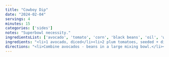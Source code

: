```yaml
---
title: "Cowboy Dip"
date: "2024-02-04"
servings: 4
minutes: 15
categories: ['sides']
notes: "Superbowl necessity."
ingredientsList: ['avocado', 'tomato', 'corn', 'black beans', 'oil', 'white wine vinegar', 'cilantro']
ingredients: "<li>1 avocado, diced</li><li>2 plum tomatoes, seeded + diced</li><li>1 (8 oz) can corn, drained + rinsed</li><li>1 (15 oz) can black beans, drained + rinsed</li><li>1 package Italian salad dressing seasoning mix</li><li>3 tbsp vegetable oil</li><li>2 tbsp white wine vinegar</li><li>2 tbsp chopped cilantro</li>"
directions: "<li>Combine avocados - beans in a large mixing bowl.</li><li>In another small mixing bowl, whisk together the seasoning, oil, and white wine vinegar, then drizzle over the avocado mixture. Stir to coat everything evenly, then stir in cilantro last.</li><li>Serve with Tostito's Scoops.</li>"
---
```

